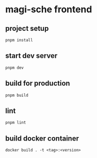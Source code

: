 # magi-sche frontend
## project setup
```
pnpm install
```

## start dev server
```
pnpm dev
```

## build for production
```
pnpm build
```

## lint
```
pnpm lint
```

## build docker container
```
docker build . -t <tag>:<version>
```
